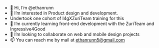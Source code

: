 - 👋 Hi, I’m @ethanrunn
- 👀 I’m interested in Product design and development.
- Undertook one cohort of I4gXZuriTeam training for this
- 🌱 I’m currently learning front-end development with the ZuriTeam and Ingressive4Good
- 💞️ I’m looking to collaborate on web and mobile design projects
- 📫 You can reach me by mail at ethanrunn5@gmail.com

<!---
ethanrunn/ethanrunn is a ✨ special ✨ repository because its `README.md` (this file) appears on your GitHub profile.
You can click the Preview link to take a look at your changes.
--->
